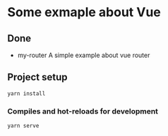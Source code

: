 # Some exmaple about Vue

## Done

- my-router
  A simple example about vue router

## Project setup
```
yarn install
```

### Compiles and hot-reloads for development
```
yarn serve
```

